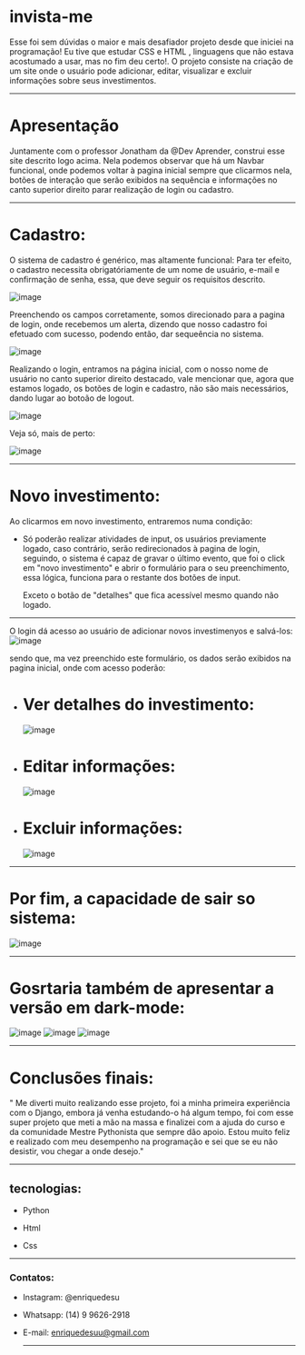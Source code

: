 # invista-me
Esse foi sem dúvidas o maior e mais desafiador projeto desde que iniciei na programação! Eu tive que estudar CSS e HTML , linguagens que não estava acostumado a usar, mas no fim deu certo!. O projeto consiste na criação de um site onde o usuário pode adicionar, editar, visualizar e excluir informações sobre seus investimentos. 

--------------------------------------------------------------------
# Apresentação

Juntamente com o professor Jonatham da @Dev Aprender, construi esse site descrito logo acima.
Nela podemos observar que há um Navbar funcional, onde podemos voltar à pagina inicial sempre que clicarmos nela, 
botões de interação que serão exibidos na sequência e informações no canto superior direito parar realização de login
ou cadastro.

------------------------------------------------------------

# Cadastro: 

O sistema de cadastro é genérico, mas altamente funcional: 
Para ter efeito, o cadastro necessita obrigatóriamente de um nome de usuário, e-mail
e confirmação de senha, essa, que deve seguir os requisitos descrito.

![image](https://github.com/Henrique-de-Souza/invista-me/assets/148600312/77512ed8-7fc2-4fe4-8110-8a3600581738)

Preenchendo os campos corretamente, somos direcionado para a pagina de login, onde recebemos um alerta, 
dizendo que nosso cadastro foi efetuado com sucesso, podendo então, dar sequeência no sistema.

![image](https://github.com/Henrique-de-Souza/invista-me/assets/148600312/c3a7abea-bf76-4065-b30f-e1b45a1d3e75)

Realizando o login, entramos na página inicial, com o nosso nome de usuário no canto superior direito destacado,
vale mencionar que, agora que estamos logado, os botões de login e cadastro, não são mais necessários, dando lugar 
ao botoão de logout.

![image](https://github.com/Henrique-de-Souza/invista-me/assets/148600312/a295a58a-6b3b-4b77-98a9-ef538300420d)

Veja só, mais de perto:

![image](https://github.com/Henrique-de-Souza/invista-me/assets/148600312/27d74264-b85c-4305-b2b0-dfbbaf802aa9)

--------------------------------------------------------------
# Novo investimento: 

Ao clicarmos em novo investimento, entraremos numa condição: 

  - Só poderão realizar atividades de input, os usuários previamente logado,
    caso contrário, serão redirecionados à pagina de login, seguindo, o sistema é capaz
    de gravar o último evento, que foi o click em "novo investimento" e abrir o formulário
    para o seu preenchimento, essa lógica, funciona para o restante dos botões de input.

    Exceto o botão de "detalhes" que fica acessível mesmo quando não logado.

  ---------------------------------------------------------------------------------------

O login dá acesso ao usuário de adicionar novos investimenyos e salvá-los: 
![image](https://github.com/Henrique-de-Souza/invista-me/assets/148600312/122d2c04-992c-4586-845d-0660db305a13)

sendo que, ma vez preenchido este formulário, os dados serão exibidos na pagina inicial, onde com acesso poderão: 

  - # Ver detalhes do investimento:

    ![image](https://github.com/Henrique-de-Souza/invista-me/assets/148600312/825f88c6-237e-45de-be2c-bbe05934b8dd)

  - # Editar informações:

    ![image](https://github.com/Henrique-de-Souza/invista-me/assets/148600312/85c4b7a6-1f1f-4919-b86b-24c22086ac93)

  - # Excluir informações:
    
    ![image](https://github.com/Henrique-de-Souza/invista-me/assets/148600312/4a3d756e-ff7f-4263-af3b-1f4469f3b815)

--------------------------------------------------------

# Por fim, a capacidade de sair so sistema:

![image](https://github.com/Henrique-de-Souza/invista-me/assets/148600312/c8fbf44a-3674-4081-81d5-22db36e89b38)

----------------------------------------------------------------------------------------------------------------------

# Gosrtaria também de apresentar a versão em dark-mode:

![image](https://github.com/Henrique-de-Souza/invista-me/assets/148600312/892f155f-59e8-4994-9aba-3a6296046250) ![image](https://github.com/Henrique-de-Souza/invista-me/assets/148600312/0a3f10e7-08b9-4bdb-802c-ec55c3045243)  ![image](https://github.com/Henrique-de-Souza/invista-me/assets/148600312/3cf1fe08-3f94-4aa0-822a-850ab58b1191)

----------------------------------------------------------------------------------------------------------------------




# Conclusões finais:

" Me diverti muito realizando esse projeto, foi a minha primeira experiência com o Django, embora já venha estudando-o
há algum tempo, foi com esse super projeto que meti a mão na massa e finalizei com a ajuda do curso e da comunidade Mestre Pythonista
que sempre dão apoio. Estou muito feliz e realizado com meu desempenho na programação e sei que se eu não desistir, vou chegar a onde desejo."

------------------------------------------------------------------------------------------------------------------------
## tecnologias:

- Python

- Html

- Css

---------------------------------------------------------
### Contatos:

- Instagram: @enriquedesu

- Whatsapp: (14) 9 9626-2918

- E-mail: enriquedesuu@gmail.com

  ------------------------------------------------------------------------------------------------------




